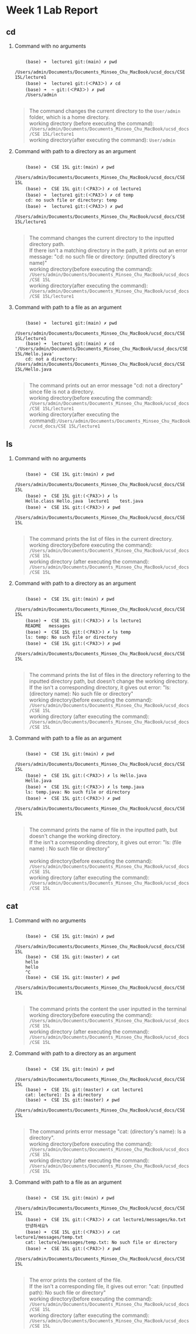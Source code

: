 # Week 1 Lab Report
## cd
<ol>
<li><p> Command with no arguments </p>
  <pre><code>
    (base) ➜  lecture1 git:(main) ✗ pwd 
    /Users/admin/Documents/Documents_Minseo_Chu_MacBook/ucsd_docs/CSE 15L/lecture1
    (base) ➜  lecture1 git:(＜PA3＞) ✗ cd
    (base) ➜  ~ git:(＜PA3＞) ✗ pwd
    /Users/admin
  </code></pre>
</li>

<blockquote>
  The command changes the current directory to the <code>User/admin</code> folder, which is a home directory.
  <br>working directory (before executing the command): <code>/Users/admin/Documents/Documents_Minseo_Chu_MacBook/ucsd_docs/CSE 15L/lecture1</code>
  <br>working directory(after executing the command): <code>User/admin</code>
</blockquote>

<li><p> Command with path to a directory as an argument </p>
  <pre><code>
    (base) ➜  CSE 15L git:(main) ✗ pwd 
    /Users/admin/Documents/Documents_Minseo_Chu_MacBook/ucsd_docs/CSE 15L
    (base) ➜  CSE 15L git:(＜PA3＞) ✗ cd lecture1
    (base) ➜  lecture1 git:(＜PA3＞) ✗ cd temp
    cd: no such file or directory: temp
    (base) ➜  lecture1 git:(＜PA3＞) ✗ pwd
    /Users/admin/Documents/Documents_Minseo_Chu_MacBook/ucsd_docs/CSE 15L/lecture1
  </code></pre>
</li>

<blockquote>
 The command changes the current directory to the inputted directory path.
 <br>If there isn't a matching directory in the path, it prints out an error message: "cd: no such file or directory: (inputted directory's name)"
   <br>working directory(before executing the command): <code>/Users/admin/Documents/Documents_Minseo_Chu_MacBook/ucsd_docs/CSE 15L</code>
   <br>working directory(after executing the command): <code>/Users/admin/Documents/Documents_Minseo_Chu_MacBook/ucsd_docs/CSE 15L/lecture1</code>
</blockquote>

<li><p> Command with path to a file as an argument </p>
  <pre><code>
    (base) ➜  lecture1 git:(main) ✗ pwd 
    /Users/admin/Documents/Documents_Minseo_Chu_MacBook/ucsd_docs/CSE 15L/lecture1
    (base) ➜  lecture1 git:(main) ✗ cd '/Users/admin/Documents/Documents_Minseo_Chu_MacBook/ucsd_docs/CSE 15L/Hello.java'
    cd: not a directory: /Users/admin/Documents/Documents_Minseo_Chu_MacBook/ucsd_docs/CSE 15L/Hello.java
  </code></pre>
</li>

<blockquote>
  The command prints out an error message "cd: not a directory" since file is not a directory.
   <br>working directory(before executing the command): <code>/Users/admin/Documents/Documents_Minseo_Chu_MacBook/ucsd_docs/CSE 15L/lecture1</code>
   <br>working directory(after executing the command):<code>/Users/admin/Documents/Documents_Minseo_Chu_MacBook/ucsd_docs/CSE 15L/lecture1</code>
</blockquote>

</ol>

## ls
<ol>
<li><p> Command with no arguments </p>
  <pre><code>
    (base) ➜  CSE 15L git:(main) ✗ pwd 
    /Users/admin/Documents/Documents_Minseo_Chu_MacBook/ucsd_docs/CSE 15L
    (base) ➜  CSE 15L git:(＜PA3＞) ✗ ls
    Hello.class Hello.java  lecture1    test.java
    (base) ➜  CSE 15L git:(＜PA3＞) ✗ pwd
    /Users/admin/Documents/Documents_Minseo_Chu_MacBook/ucsd_docs/CSE 15L
  </code></pre>
</li>

<blockquote>
  The command prints the list of files in the current directory.
  <br>working directory(before executing the command): <code>/Users/admin/Documents/Documents_Minseo_Chu_MacBook/ucsd_docs/CSE 15L</code>
  <br>working directory (after executing the command): <code>/Users/admin/Documents/Documents_Minseo_Chu_MacBook/ucsd_docs/CSE 15L</code>
</blockquote>
  
<li><p> Command with path to a directory as an argument </p>
  <pre><code>
    (base) ➜  CSE 15L git:(main) ✗ pwd 
    /Users/admin/Documents/Documents_Minseo_Chu_MacBook/ucsd_docs/CSE 15L
    (base) ➜  CSE 15L git:(＜PA3＞) ✗ ls lecture1
    README   messages
    (base) ➜  CSE 15L git:(＜PA3＞) ✗ ls temp
    ls: temp: No such file or directory
    (base) ➜  CSE 15L git:(＜PA3＞) ✗ pwd
    /Users/admin/Documents/Documents_Minseo_Chu_MacBook/ucsd_docs/CSE 15L
  </code></pre>
</li>

<blockquote>
  The command prints the list of files in the directory referring to the inputted directory path, but doesn't change the working directory.
  <br> If the isn't a corresponding directory, it gives out error: "ls: (directory name): No such file or directory"
  <br>working directory(before executing the command): <code>/Users/admin/Documents/Documents_Minseo_Chu_MacBook/ucsd_docs/CSE 15L</code>
  <br>working directory (after executing the command): <code>/Users/admin/Documents/Documents_Minseo_Chu_MacBook/ucsd_docs/CSE 15L</code>
</blockquote>
  
<li><p> Command with path to a file as an argument </p>
  <pre><code>
    (base) ➜  CSE 15L git:(main) ✗ pwd 
    /Users/admin/Documents/Documents_Minseo_Chu_MacBook/ucsd_docs/CSE 15L
    (base) ➜  CSE 15L git:(＜PA3＞) ✗ ls Hello.java
    Hello.java
    (base) ➜  CSE 15L git:(＜PA3＞) ✗ ls temp.java 
    ls: temp.java: No such file or directory
    (base) ➜  CSE 15L git:(＜PA3＞) ✗ pwd
    /Users/admin/Documents/Documents_Minseo_Chu_MacBook/ucsd_docs/CSE 15L
  </code></pre>
</li>

<blockquote>
  The command prints the name of file in the inputted path, but doesn't change the working directory.
  <br> If the isn't a corresponding directory, it gives out error: "ls: (file name) : No such file or directory"
  <br>
  <br>working directory(before executing the command): <code>/Users/admin/Documents/Documents_Minseo_Chu_MacBook/ucsd_docs/CSE 15L</code>
  <br>working directory (after executing the command): <code>/Users/admin/Documents/Documents_Minseo_Chu_MacBook/ucsd_docs/CSE 15L</code>
</blockquote>

</ol>

## cat
<ol>
<li><p> Command with no arguments </p>
  <pre><code>
    (base) ➜  CSE 15L git:(main) ✗ pwd 
    /Users/admin/Documents/Documents_Minseo_Chu_MacBook/ucsd_docs/CSE 15L
    (base) ➜  CSE 15L git:(master) ✗ cat
    hello
    hello
    ^C
    (base) ➜  CSE 15L git:(master) ✗ pwd
    /Users/admin/Documents/Documents_Minseo_Chu_MacBook/ucsd_docs/CSE 15L
  </code></pre>
</li>

<blockquote>
  The command prints the content the user inputted in the terminal
  <br>working directory(before executing the command): <code>/Users/admin/Documents/Documents_Minseo_Chu_MacBook/ucsd_docs/CSE 15L</code>
  <br>working directory (after executing the command): <code>/Users/admin/Documents/Documents_Minseo_Chu_MacBook/ucsd_docs/CSE 15L</code>
</blockquote>
  
<li><p> Command with path to a directory as an argument </p>
  <pre><code>
    (base) ➜  CSE 15L git:(main) ✗ pwd 
    /Users/admin/Documents/Documents_Minseo_Chu_MacBook/ucsd_docs/CSE 15L
    (base) ➜  CSE 15L git:(master) ✗ cat lecture1
    cat: lecture1: Is a directory
    (base) ➜  CSE 15L git:(master) ✗ pwd                         
    /Users/admin/Documents/Documents_Minseo_Chu_MacBook/ucsd_docs/CSE 15L
  </code></pre>
</li>

<blockquote>
  The command prints error message "cat: (directory's name): Is a directory".
  <br>working directory(before executing the command): <code>/Users/admin/Documents/Documents_Minseo_Chu_MacBook/ucsd_docs/CSE 15L</code>
  <br>working directory (after executing the command): <code>/Users/admin/Documents/Documents_Minseo_Chu_MacBook/ucsd_docs/CSE 15L</code>
</blockquote>
  
<li><p> Command with path to a file as an argument </p>
  <pre><code>
    (base) ➜  CSE 15L git:(main) ✗ pwd 
    /Users/admin/Documents/Documents_Minseo_Chu_MacBook/ucsd_docs/CSE 15L
    (base) ➜  CSE 15L git:(＜PA3＞) ✗ cat lecture1/messages/ko.txt
    안녕하세요%             
    (base) ➜  CSE 15L git:(＜PA3＞) ✗ cat lecture1/messages/temp.txt
    cat: lecture1/messages/temp.txt: No such file or directory
    (base) ➜  CSE 15L git:(＜PA3＞) ✗ pwd
    /Users/admin/Documents/Documents_Minseo_Chu_MacBook/ucsd_docs/CSE 15L
  </code></pre>
</li>

<blockquote>
  The error prints the content of the file.
  <br> If the isn't a corresponding file, it gives out error: "cat: (inputted path): No such file or directory"
  <br>working directory(before executing the command): <code>/Users/admin/Documents/Documents_Minseo_Chu_MacBook/ucsd_docs/CSE 15L</code>
  <br>working directory (after executing the command): <code>/Users/admin/Documents/Documents_Minseo_Chu_MacBook/ucsd_docs/CSE 15L</code>
</blockquote>

</ol>

